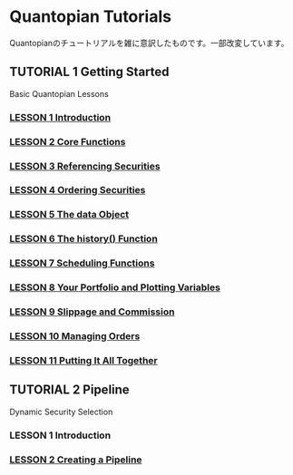 # Quantopian Tutorials
Quantopianのチュートリアルを雑に意訳したものです。一部改変しています。

## TUTORIAL 1 Getting Started
Basic Quantopian Lessons

### [LESSON 1 Introduction](./TUTORIAL1/LESSON1_2.md)
### [LESSON 2 Core Functions](./TUTORIAL1/LESSON1_2.md)
### [LESSON 3 Referencing Securities](./TUTORIAL1/LESSON3.md)
### [LESSON 4 Ordering Securities](./TUTORIAL1/LESSON4.md)
### [LESSON 5 The data Object](./TUTORIAL1/LESSON5.md)
### [LESSON 6 The history() Function](./TUTORIAL1/LESSON6.md)
### [LESSON 7 Scheduling Functions](./TUTORIAL1/LESSON7.md)
### [LESSON 8 Your Portfolio and Plotting Variables](./TUTORIAL1/LESSON8.md)
### [LESSON 9 Slippage and Commission](./TUTORIAL1/LESSON9.md)
### [LESSON 10 Managing Orders](./TUTORIAL1/LESSON10.md)
### [LESSON 11 Putting It All Together](./TUTORIAL1/LESSON11.md)

## TUTORIAL 2 Pipeline
Dynamic Security Selection

### LESSON 1 Introduction
### [LESSON 2 Creating a Pipeline](./TUTORIAL2/LESSON2.ipynb)

